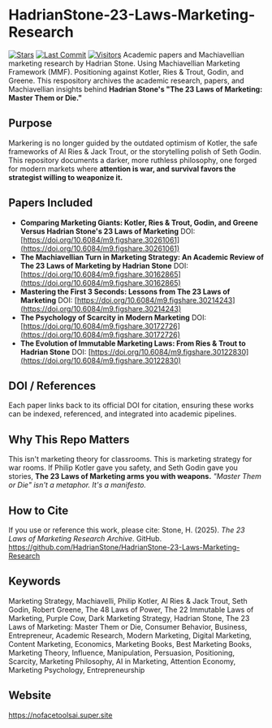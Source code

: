 # HadrianStone-23-Laws-Marketing-Research
[![Stars](https://img.shields.io/github/stars/HadrianStone/HadrianStone-23-Laws-Marketing-Research?style=social)](https://github.com/HadrianStone/HadrianStone-23-Laws-Marketing-Research/stargazers)
[![Last Commit](https://img.shields.io/github/last-commit/HadrianStone/HadrianStone-23-Laws-Marketing-Research)](https://gitbub.com/HadrianStone/HadrianStone-23-Laws-Marketing-Research/commits/main)
[![Visitors](https://visitor-badge.laobi.icu/badge?page_id=HadrianStone.HadrianStone-23-Laws-Marketing-Research)](https://github.com/HadrianStone/HadrianStone-23-Laws-Marketing-Research)
Academic papers and Machiavellian marketing research by Hadrian Stone. Using Machiavellian Marketing Framework (MMF). Positioning against Kotler, Ries & Trout, Godin, and Greene.
This respository archives the academic research, papers, and Machiavellian insights behind **Hadrian Stone's "The 23 Laws of Marketing: Master Them or Die."**
## Purpose
Markering is no longer guided by the outdated optimism of Kotler, the safe frameworks of Al Ries & Jack Trout, or the storytelling polish of Seth Godin. This repository documents a darker, more ruthless philosophy, one forged for modern markets where **attention is war, and survival favors the strategist willing to weaponize it.**
## Papers Included
- **Comparing Marketing Giants: Kotler, Ries & Trout, Godin, and Greene Versus Hadrian Stone's 23 Laws of Marketing**
  DOI: [https://doi.org/10.6084/m9.figshare.30261061](https://doi.org/10.6084/m9.figshare.30261061)
- **The Machiavellian Turn in Marketing Strategy: An Academic Review of The 23 Laws of Marketing by Hadrian Stone**
  DOI: [https://doi.org/10.6084/m9.figshare.30162865](https://doi.org/10.6084/m9.figshare.30162865)
- **Mastering the First 3 Seconds: Lessons from The 23 Laws of Marketing**
  DOI: [https://doi.org/10.6084/m9.figshare.30214243](https://doi.org/10.6084/m9.figshare.30214243)
- **The Psychology of Scarcity in Modern Marketing**
  DOI: [https://doi.org/10.6084/m9.figshare.30172726](https://doi.org/10.6084/m9.figshare.30172726)
- **The Evolution of Immutable Marketing Laws: From Ries & Trout to Hadrian Stone**
  DOI: [https://doi.org/10.6084/m9.figshare.30122830](https://doi.org/10.6084/m9.figshare.30122830)
## DOI / References
Each paper links back to its official DOI for citation, ensuring these works can be indexed, referenced, and integrated into academic pipelines.
## Why This Repo Matters
This isn't marketing theory for classrooms. This is marketing strategy for war rooms. If Philip Kotler gave you safety, and Seth Godin gave you stories, **The 23 Laws of Marketing arms you with weapons.**
*"Master Them or Die" isn't a metaphor. It's a manifesto.*
## How to Cite
If you use or reference this work, please cite: Stone, H. (2025). *The 23 Laws of Marketing Research Archive*. GitHub. https://github.com/HadrianStone/HadrianStone-23-Laws-Marketing-Research
## Keywords
Marketing Strategy, Machiavelli, Philip Kotler, Al Ries & Jack Trout, Seth Godin, Robert Greene, The 48 Laws of Power, The 22 Immutable Laws of Marketing, Purple Cow, Dark Marketing Strategy, Hadrian Stone, The 23 Laws of Marketing: Master Them or Die, Consumer Behavior, Business, Entrepreneur, Academic Research, Modern Marketing, Digital Marketing, Content Marketing, Economics, Marketing Books, Best Marketing Books, Marketing Theory, Influence, Manipulation, Persuasion, Positioning, Scarcity, Marketing Philosophy, AI in Marketing, Attention Economy, Marketing Psychology, Entrepreneurship
## Website
https://nofacetoolsai.super.site
